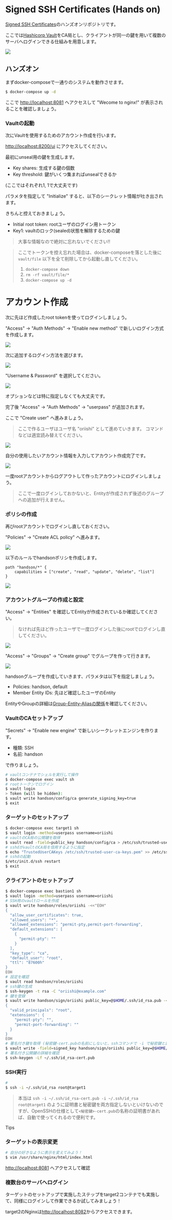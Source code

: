 # Signed SSH Certificates (Hands on)

[Signed SSH Certificates](https://www.vaultproject.io/docs/secrets/ssh/signed-ssh-certificates)のハンズオンリポジトリです。

ここでは[Hashicorp Vault](https://www.vaultproject.io/)をCA局とし、クライアントが同一の鍵を用いて複数のサーバへログインできる仕組みを用意します。

![](./docs/img/auth_flow.png)

## ハンズオン

まずdocker-composeで一通りのシステムを動作させます。

```sh
$ docker-compose up -d
```

ここで <http://localhost:8081> へアクセスして "Wecome to nginx!" が表示されることを確認しましょう。

### Vaultの起動

次にVaultを使用するためのアカウント作成を行います。

<http://localhost:8200/ui> にアクセスしてください。

最初にunseal用の鍵を生成します。

- Key shares: 生成する鍵の個数
- Key threshold: 鍵がいくつ集まればunsealできるか

(ここではそれぞれ1, 1で大丈夫です)

パラメタを指定して "Initialize" すると、以下のシークレット情報が吐き出されます。

きちんと控えておきましょう。

- Initial root token: rootユーザのログイン用トークン
- Key1: vaultのロック(sealed)状態を解除するための鍵

> 大事な情報なので絶対に忘れないでください!!

> ここでトークンを控え忘れた場合は、docker-composeを落とした後に `vault/file` 以下を全て削除してから起動し直してください。
> 1. `docker-compose down`
> 1. `rm -rf vault/file/*`
> 1. `docker-compose up -d`

# アカウント作成

次に先ほど作成したroot tokenを使ってログインしましょう。

"Access" -> "Auth Methods" -> "Enable new method" で新しいログイン方式を作成します。

![](./docs/img/auth_methods.png)

次に追加するログイン方法を選びます。

![](./docs/img/select_auth.png)

"Username & Password" を選択してください。

![](./docs/img/select_auth_type.png)

オプションなどは特に指定しなくても大丈夫です。

完了後 "Access" -> "Auth Methods" -> "userpass" が追加されます。

ここで "Create user" へ進みましょう。

> ここで作るユーザはユーザ名 "oriishi" として進めていきます。
> コマンドなどは適宜読み替えてください。


![](./docs/img/create_user.png)

自分の使用したいアカウント情報を入力してアカウント作成完了です。

![](./docs/img/input_user_info.png)

一度rootアカウントからログアウトして作ったアカウントにログインしましょう。

> ここで一度ログインしておかないと、Entityが作成されず後述のグループへの追加が行えません。

### ポリシの作成

再びrootアカウントでログインし直しておください。

"Policies" -> "Create ACL policy" へ進みます。

![](./docs/img/show_policies.png)

以下のルールでhandsonポリシを作成します。

```hcl
path "handson/*" {
    capabilities = ["create", "read", "update", "delete", "list"]
}
```

![](./docs/img/input_policy.png)

### アカウントグループの作成と設定

"Access" -> "Entities" を確認してEntityが作成されているか確認してください。

> なければ先ほど作ったユーザで一度ログインした後にrootでログインし直してください。

![](./docs/img/show_entities.png)

"Access" -> "Groups" -> "Create group" でグループを作って行きます。

![](./docs/img/create_group.png)

handsonグループを作成していきます、パラメタは以下を指定しましょう。

- Policies: handson, default
- Member Entity IDs: 先ほど確認したユーザのEntity

EntityやGroupの詳細は[Group-Entity-Aliasの関係](https://learn.hashicorp.com/tutorials/vault/identity)を確認してください。

### VaultのCAセットアップ

"Secrets" -> "Enable new engine" で新しいシークレットエンジンを作ります。

- 種類: SSH
- 名前: handson

で作りましょう。

```sh
# vaultコンテナでシェルを実行して操作
$ docker-compose exec vault sh
# rootトークンでログイン
$ vault login
> Token (will be hidden):
$ vault write handson/config/ca generate_signing_key=true
$ exit
```

### ターゲットのセットアップ

```sh
$ docker-compose exec target1 sh
$ vault login -method=userpass username=oriishi
# vaultのCA局の公開鍵を取得
$ vault read -field=public_key handson/config/ca > /etc/ssh/trusted-user-ca-keys.pem
# sshdがvaultのCA局を信用するように指定
$ echo "TrustedUserCAKeys /etc/ssh/trusted-user-ca-keys.pem" >> /etc/ssh/sshd_config
# sshdの起動
$/etc/init.d/ssh restart
$ exit
```

### クライアントのセットアップ

```sh
$ docker-compose exec bastion1 sh
$ vault login -method=userpass username=oriishi
# SSH用のvaultロールを作成
$ vault write handson/roles/oriishi -<<"EOH"
{
  "allow_user_certificates": true,
  "allowed_users": "*",
  "allowed_extensions": "permit-pty,permit-port-forwarding",
  "default_extensions": [
    {
      "permit-pty": ""
    }
  ],
  "key_type": "ca",
  "default_user": "root",
  "ttl": "87600h"
}
EOH
# 設定を確認
$ vault read handson/roles/oriishi
# ssh鍵の生成
$ ssh-keygen -t rsa -C "oriishi@example.com"
# 鍵を登録
$ vault write handson/sign/oriishi public_key=@$HOME/.ssh/id_rsa.pub -<<"EOH"
{
  "valid_principals": "root",
  "extensions": {
    "permit-pty": "",
    "permit-port-forwarding": ""
  }
}
EOH
# 署名付き鍵を取得 (秘密鍵-cert.pubの名前にしないと、sshコマンドで -i で秘密鍵と証明書つき)
$ vault write -field=signed_key handson/sign/oriishi public_key=@$HOME/.ssh/id_rsa.pub > $HOME/.ssh/id_rsa-cert.pub
# 署名付き公開鍵の詳細を確認
$ ssh-keygen -Lf ~/.ssh/id_rsa-cert.pub
```

### SSH実行

```sh
# 
$ ssh -i ~/.ssh/id_rsa root@target1
```
> 本当は `ssh -i ~/.ssh/id_rsa-cert.pub -i ~/.ssh/id_rsa root@target1` のように証明書と秘密鍵を両方指定しないといけないのですが、OpenSSHの仕様として`<秘密鍵>-cert.pub`の名称の証明書があれば、自動で使ってくれるので便利です。

Tips
> 

### ターゲットの表示変更

```sh
# 自分の好きなように表示を変えてみよう！
$ vim /usr/share/nginx/html/index.html
```

<http://localhost:8081> へアクセスして確認

### 複数台のサーバへログイン

ターゲットのセットアップで実施したステップをtarget2コンテナでも実施して、同様にログインして作業できるか試してみましょう！

target2のNginxは<http://localhost:8082>からアクセスできます。
